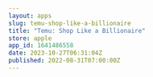 ```yaml
---
layout: apps
slug: temu-shop-like-a-billionaire
title: "Temu: Shop Like a Billionaire"
store: apple
app_id: 1641486558
date: 2023-10-27T06:31:04Z
published: 2022-08-31T07:00:00Z
---
```

